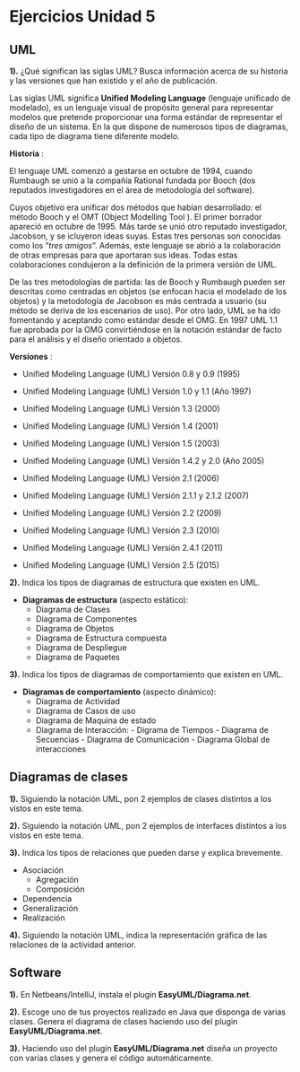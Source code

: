 # Ejercicios Unidad 5

## UML

**1).** ¿Qué significan las siglas UML? Busca información acerca de su  historia y las versiones que han existido y el año de publicación.

Las siglas UML significa **Unified Modeling Language** (lenguaje unificado de modelado), es un lenguaje visual de propósito general para representar modelos que pretende proporcionar una forma estándar de representar el diseño de un sistema. En la que dispone de numerosos tipos de diagramas, cada tipo de diagrama tiene diferente modelo.

**Historia** :

El lenguaje UML comenzó a gestarse en octubre de 1994, cuando Rumbaugh se  unió a la compañía Rational fundada por Booch (dos reputados investigadores en el área de metodología del software).

Cuyos objetivo era unificar dos métodos que habían desarrollado: el método Booch y el OMT (Object Modelling Tool ). El primer borrador apareció en octubre de 1995. Más tarde se unió otro reputado investigador, Jacobson, y se icluyeron ideas suyas. Estas tres personas son conocidas como los “*tres amigos*”. Además, este lenguaje se abrió a la colaboración de otras empresas para que aportaran sus ideas. Todas estas colaboraciones condujeron a la definición de la primera versión de UML.

De las tres metodologías de partida: las de Booch y Rumbaugh pueden ser descritas como centradas en objetos (se enfocan hacia el modelado de los objetos) y la metodología de Jacobson es más centrada a usuario (su método se deriva de los escenarios de uso).
Por otro lado, UML se ha ido fomentando y aceptando como estándar desde el OMG. En 1997 UML 1.1 fue aprobada por la OMG convirtiéndose en la notación estándar de facto para el análisis y el diseño orientado a objetos.

**Versiones** :

- Unified Modeling Language (UML) Versión 0.8 y 0.9 (1995)
- Unified Modeling Language (UML) Versión 1.0 y 1.1 (Año 1997)
- Unified Modeling Language (UML) Versión 1.3 (2000)
- Unified Modeling Language (UML) Versión 1.4 (2001)
- Unified Modeling Language (UML) Versión 1.5 (2003)

- Unified Modeling Language (UML) Versión 1.4.2 y 2.0 (Año 2005)
- Unified Modeling Language (UML) Versión 2.1 (2006)
- Unified Modeling Language (UML) Versión 2.1.1 y 2.1.2 (2007)
- Unified Modeling Language (UML) Versión 2.2 (2009)
- Unified Modeling Language (UML) Versión 2.3 (2010)
- Unified Modeling Language (UML) Versión 2.4.1 (2011)
- Unified Modeling Language (UML) Versión 2.5 (2015)

**2).** Indica los tipos de diagramas de estructura que existen en UML.

- **Diagramas de estructura** (aspecto estático):
  - Diagrama de Clases
  - Diagrama de Componentes
  - Diagrama de Objetos
  - Diagrama de Estructura compuesta
  - Diagrama de Despliegue
  - Diagrama de Paquetes

**3).** Indica los tipos de diagramas de comportamiento que existen en UML.

- **Diagramas de comportamiento** (aspecto dinámico):
  - Diagrama de Actividad
  - Diagrama de Casos de uso
  - Diagrama de Maquina de estado
  - Diagrama de Interacción:
    	- Digrama de Tiempos
    	- Diagrama de Secuencias
    	- Diagrama de Comunicación
    	- Diagrama Global de interacciones



## Diagramas de clases

**1).** Siguiendo la notación UML, pon 2 ejemplos de clases distintos a los vistos en este tema.



**2).** Siguiendo la notación UML, pon 2 ejemplos de interfaces distintos a los vistos en este tema.



**3).** Indica los tipos de relaciones que pueden darse y explica brevemente.

- Asociación
  - Agregación
  - Composición
- Dependencia
- Generalización
- Realización   

**4).** Siguiendo la notación UML, indica la representación gráfica de las relaciones de la actividad anterior.



## Software

**1).** En Netbeans/IntelliJ, instala el plugin **EasyUML/Diagrama.net**.



**2).** Escoge uno de tus proyectos realizado en Java que disponga de varias clases. Genera el diagrama de clases haciendo uso del plugin **EasyUML/Diagrama.net**.



**3).** Haciendo uso del plugin **EasyUML/Diagrama.net** diseña un proyecto con varias clases y genera el código automáticamente.
